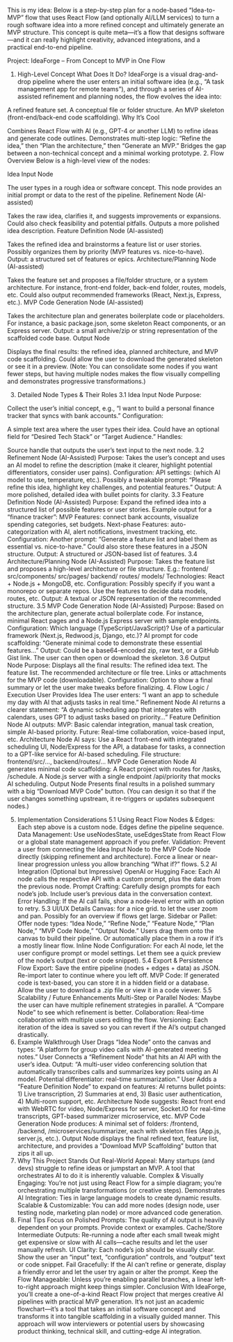 This is my idea:
Below is a step-by-step plan for a node-based “Idea-to-MVP” flow that uses React Flow (and optionally AI/LLM services) to turn a rough software idea into a more refined concept and ultimately generate an MVP structure. This concept is quite meta—it’s a flow that designs software—and it can really highlight creativity, advanced integrations, and a practical end-to-end pipeline.

Project: IdeaForge – From Concept to MVP in One Flow
1. High-Level Concept
What Does It Do?
IdeaForge is a visual drag-and-drop pipeline where the user enters an initial software idea (e.g., “A task management app for remote teams”), and through a series of AI-assisted refinement and planning nodes, the flow evolves the idea into:

A refined feature set.
A conceptual file or folder structure.
An MVP skeleton (front-end/back-end code scaffolding).
Why It’s Cool

Combines React Flow with AI (e.g., GPT-4 or another LLM) to refine ideas and generate code outlines.
Demonstrates multi-step logic: “Refine the idea,” then “Plan the architecture,” then “Generate an MVP.”
Bridges the gap between a non-technical concept and a minimal working prototype.
2. Flow Overview
Below is a high-level view of the nodes:

Idea Input Node

The user types in a rough idea or software concept.
This node provides an initial prompt or data to the rest of the pipeline.
Refinement Node (AI-assisted)

Takes the raw idea, clarifies it, and suggests improvements or expansions.
Could also check feasibility and potential pitfalls.
Outputs a more polished idea description.
Feature Definition Node (AI-assisted)

Takes the refined idea and brainstorms a feature list or user stories.
Possibly organizes them by priority (MVP features vs. nice-to-have).
Output: a structured set of features or epics.
Architecture/Planning Node (AI-assisted)

Takes the feature set and proposes a file/folder structure, or a system architecture.
For instance, front-end folder, back-end folder, routes, models, etc.
Could also output recommended frameworks (React, Next.js, Express, etc.).
MVP Code Generation Node (AI-assisted)

Takes the architecture plan and generates boilerplate code or placeholders.
For instance, a basic package.json, some skeleton React components, or an Express server.
Output: a small archive/zip or string representation of the scaffolded code base.
Output Node

Displays the final results: the refined idea, planned architecture, and MVP code scaffolding.
Could allow the user to download the generated skeleton or see it in a preview.
(Note: You can consolidate some nodes if you want fewer steps, but having multiple nodes makes the flow visually compelling and demonstrates progressive transformations.)

3. Detailed Node Types & Their Roles
3.1 Idea Input Node
Purpose:

Collect the user’s initial concept, e.g., “I want to build a personal finance tracker that syncs with bank accounts.”
Configuration:

A simple text area where the user types their idea.
Could have an optional field for “Desired Tech Stack” or “Target Audience.”
Handles:

Source handle that outputs the user’s text input to the next node.
3.2 Refinement Node (AI-Assisted)
Purpose:
Takes the user’s concept and uses an AI model to refine the description (make it clearer, highlight potential differentiators, consider user pains).
Configuration:
API settings: (which AI model to use, temperature, etc.).
Possibly a tweakable prompt: “Please refine this idea, highlight key challenges, and potential features.”
Output:
A more polished, detailed idea with bullet points for clarity.
3.3 Feature Definition Node (AI-Assisted)
Purpose:
Expand the refined idea into a structured list of possible features or user stories.
Example output for a “finance tracker”:
MVP Features: connect bank accounts, visualize spending categories, set budgets.
Next-phase Features: auto-categorization with AI, alert notifications, investment tracking, etc.
Configuration:
Another prompt: “Generate a feature list and label them as essential vs. nice-to-have.”
Could also store these features in a JSON structure.
Output:
A structured or JSON-based list of features.
3.4 Architecture/Planning Node (AI-Assisted)
Purpose:
Takes the feature list and proposes a high-level architecture or file structure.
E.g.:
frontend/
src/components/
src/pages/
backend/
routes/
models/
Technologies: React + Node.js + MongoDB, etc.
Configuration:
Possibly specify if you want a monorepo or separate repos.
Use the features to decide data models, routes, etc.
Output:
A textual or JSON representation of the recommended structure.
3.5 MVP Code Generation Node (AI-Assisted)
Purpose:
Based on the architecture plan, generate actual boilerplate code.
For instance, minimal React pages and a Node.js Express server with sample endpoints.
Configuration:
Which language (TypeScript/JavaScript)?
Use of a particular framework (Next.js, Redwood.js, Django, etc.)?
AI prompt for code scaffolding: “Generate minimal code to demonstrate these essential features…”
Output:
Could be a base64-encoded zip, raw text, or a GitHub Gist link.
The user can then open or download the skeleton.
3.6 Output Node
Purpose:
Displays all the final results:
The refined idea text.
The feature list.
The recommended architecture or file tree.
Links or attachments for the MVP code (downloadable).
Configuration:
Option to show a final summary or let the user make tweaks before finalizing.
4. Flow Logic / Execution
User Provides Idea
The user enters: “I want an app to schedule my day with AI that adjusts tasks in real time.”
Refinement Node
AI returns a clearer statement: “A dynamic scheduling app that integrates with calendars, uses GPT to adjust tasks based on priority…”
Feature Definition Node
AI outputs:
MVP: Basic calendar integration, manual task creation, simple AI-based priority.
Future: Real-time collaboration, voice-based input, etc.
Architecture Node
AI says: Use a React front-end with integrated scheduling UI, Node/Express for the API, a database for tasks, a connection to a GPT-like service for AI-based scheduling.
File structure: frontend/src/..., backend/routes/...
MVP Code Generation Node
AI generates minimal code scaffolding:
A React project with routes for /tasks, /schedule.
A Node.js server with a single endpoint /api/priority that mocks AI scheduling.
Output Node
Presents final results in a polished summary with a big “Download MVP Code” button.
(You can design it so that if the user changes something upstream, it re-triggers or updates subsequent nodes.)

5. Implementation Considerations
5.1 Using React Flow
Nodes & Edges:
Each step above is a custom node.
Edges define the pipeline sequence.
Data Management:
Use useNodesState, useEdgesState from React Flow or a global state management approach if you prefer.
Validation:
Prevent a user from connecting the Idea Input Node to the MVP Code Node directly (skipping refinement and architecture).
Force a linear or near-linear progression unless you allow branching “What if?” flows.
5.2 AI Integration (Optional but Impressive)
OpenAI or Hugging Face:
Each AI node calls the respective API with a custom prompt, plus the data from the previous node.
Prompt Crafting:
Carefully design prompts for each node’s job.
Include user’s previous data in the conversation context.
Error Handling:
If the AI call fails, show a node-level error with an option to retry.
5.3 UI/UX Details
Canvas:
<Background> for a nice grid.
<Controls> to let the user zoom and pan.
Possibly <MiniMap> for an overview if flows get large.
Sidebar or Pallet:
Offer node types: “Idea Node,” “Refine Node,” “Feature Node,” “Plan Node,” “MVP Code Node,” “Output Node.”
Users drag them onto the canvas to build their pipeline.
Or automatically place them in a row if it’s a mostly linear flow.
Inline Node Configuration:
For each AI node, let the user configure prompt or model settings.
Let them see a quick preview of the node’s output (text or code snippet).
5.4 Export & Persistence
Flow Export:
Save the entire pipeline (nodes + edges + data) as JSON.
Re-import later to continue where you left off.
MVP Code:
If generated code is text-based, you can store it in a hidden field or a database.
Allow the user to download a .zip file or view it in a code viewer.
5.5 Scalability / Future Enhancements
Multi-Step or Parallel Nodes:
Maybe the user can have multiple refinement strategies in parallel.
A “Compare Node” to see which refinement is better.
Collaboration:
Real-time collaboration with multiple users editing the flow.
Versioning:
Each iteration of the idea is saved so you can revert if the AI’s output changed drastically.
6. Example Walkthrough
User Drags “Idea Node” onto the canvas and types: “A platform for group video calls with AI-generated meeting notes.”
User Connects a “Refinement Node” that hits an AI API with the user’s idea.
Output: “A multi-user video conferencing solution that automatically transcribes calls and summarizes key points using an AI model. Potential differentiator: real-time summarization.”
User Adds a “Feature Definition Node” to expand on features:
AI returns bullet points: 1) Live transcription, 2) Summaries at end, 3) Basic user authentication, 4) Multi-room support, etc.
Architecture Node suggests:
React front end with WebRTC for video, Node/Express for server, Socket.IO for real-time transcripts, GPT-based summarizer microservice, etc.
MVP Code Generation Node produces:
A minimal set of folders: /frontend, /backend, /microservices/summarizer, each with skeleton files (App.js, server.js, etc.).
Output Node displays the final refined text, feature list, architecture, and provides a “Download MVP Scaffolding” button that zips it all up.
7. Why This Project Stands Out
Real-World Appeal: Many startups (and devs) struggle to refine ideas or jumpstart an MVP. A tool that orchestrates AI to do it is inherently valuable.
Complex & Visually Engaging: You’re not just using React Flow for a simple diagram; you’re orchestrating multiple transformations (or creative steps).
Demonstrates AI Integration: Ties in large language models to create dynamic results.
Scalable & Customizable: You can add more nodes (design node, user testing node, marketing plan node) or more advanced code generation.
8. Final Tips
Focus on Polished Prompts: The quality of AI output is heavily dependent on your prompts. Provide context or examples.
Cache/Store Intermediate Outputs: Re-running a node after each small tweak might get expensive or slow with AI calls—cache results and let the user manually refresh.
UI Clarity: Each node’s job should be visually clear. Show the user an “input” text, “configuration” controls, and “output” text or code snippet.
Fail Gracefully: If the AI can’t refine or generate, display a friendly error and let the user try again or alter the prompt.
Keep the Flow Manageable: Unless you’re enabling parallel branches, a linear left-to-right approach might keep things simpler.
Conclusion
With IdeaForge, you’ll create a one-of-a-kind React Flow project that merges creative AI pipelines with practical MVP generation. It’s not just an academic flowchart—it’s a tool that takes an initial software concept and transforms it into tangible scaffolding in a visually guided manner. This approach will wow interviewers or potential users by showcasing product thinking, technical skill, and cutting-edge AI integration.
